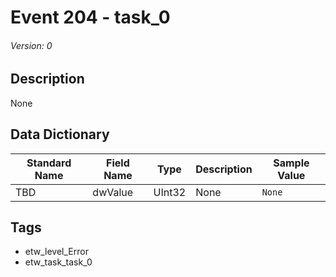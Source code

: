 # Event 204 - task_0
###### Version: 0

## Description
None

## Data Dictionary
|Standard Name|Field Name|Type|Description|Sample Value|
|---|---|---|---|---|
|TBD|dwValue|UInt32|None|`None`|

## Tags
* etw_level_Error
* etw_task_task_0